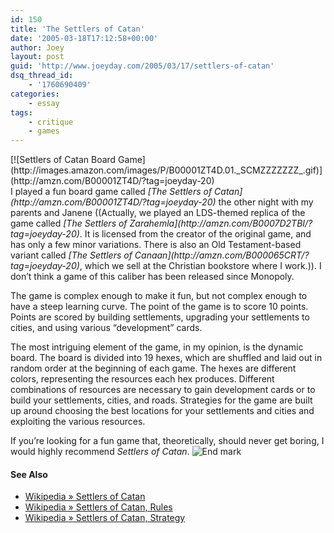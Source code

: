 ```yaml
---
id: 150
title: 'The Settlers of Catan'
date: '2005-03-18T17:12:58+00:00'
author: Joey
layout: post
guid: 'http://www.joeyday.com/2005/03/17/settlers-of-catan'
dsq_thread_id:
    - '1760690409'
categories:
    - essay
tags:
    - critique
    - games
---
```


<div class="rpic">[![Settlers of Catan Board Game](http://images.amazon.com/images/P/B00001ZT4D.01._SCMZZZZZZZ_.gif)](http://amzn.com/B00001ZT4D/?tag=joeyday-20)</div>I played a fun board game called <cite>[The Settlers of Catan](http://amzn.com/B00001ZT4D/?tag=joeyday-20)</cite> the other night with my parents and Janene ((Actually, we played an LDS-themed replica of the game called <cite>[The Settlers of Zarahemla](http://amzn.com/B0007D2TBI/?tag=joeyday-20)</cite>. It is licensed from the creator of the original game, and has only a few minor variations. There is also an Old Testament-based variant called <cite>[The Settlers of Canaan](http://amzn.com/B000065CRT/?tag=joeyday-20)</cite>, which we sell at the Christian bookstore where I work.)). I don’t think a game of this caliber has been released since Monopoly.

The game is complex enough to make it fun, but not complex enough to have a steep learning curve. The point of the game is to score 10 points. Points are scored by building settlements, upgrading your settlements to cities, and using various “development” cards.

The most intriguing element of the game, in my opinion, is the dynamic board. The board is divided into 19 hexes, which are shuffled and laid out in random order at the beginning of each game. The hexes are different colors, representing the resources each hex produces. Different combinations of resources are necessary to gain development cards or to build your settlements, cities, and roads. Strategies for the game are built up around choosing the best locations for your settlements and cities and exploiting the various resources.

If you’re looking for a fun game that, theoretically, should never get boring, I would highly recommend <cite>Settlers of Catan</cite>. ![](http://joeyday.com/wp-content/uploads/2009/08/endmark.png "End mark")

#### See Also

- [Wikipedia » Settlers of Catan](http://en.wikipedia.org/wiki/Settlers_of_Catan)
- [Wikipedia » Settlers of Catan, Rules](http://en.wikipedia.org/wiki/Settlers_of_Catan,_Rules)
- [Wikipedia » Settlers of Catan, Strategy](http://en.wikipedia.org/wiki/Settlers_of_Catan,_Strategic_considerations)